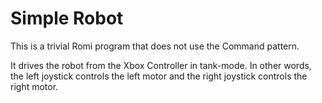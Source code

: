 # Simple Robot

This is a trivial Romi program that does not use the Command pattern.

It drives the robot from the Xbox Controller in tank-mode.
In other words, the left joystick controls the left motor and the 
right joystick controls the right motor.
